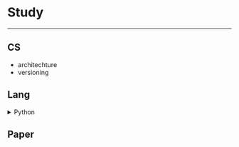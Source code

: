 <h1>Study</h1>
<hr>
<h2>CS</h2>
<ul>
    <li>architechture</li>
    <li>versioning</li>
</ul>
<h2>Lang</h2>
<details>
    <summary>Python</summary>
    <ul>
        <li>basic</li>
        <li>package manage tools</li>
        <li>web</li>
        <li>llm</li>
    </ul>
</details>
<h2>Paper</h2>